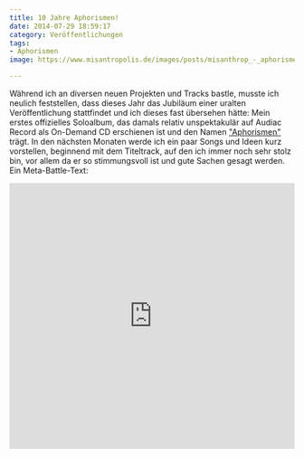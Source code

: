 ```yaml
---
title: 10 Jahre Aphorismen!
date: 2014-07-29 18:59:17
category: Veröffentlichungen
tags:
- Aphorismen
image: https://www.misantropolis.de/images/posts/misanthrop_-_aphorismen1.jpg

---
```


Während ich an diversen neuen Projekten und Tracks bastle, musste ich neulich feststellen, dass dieses Jahr das Jubiläum einer uralten Veröffentlichung stattfindet und ich dieses fast übersehen hätte: Mein erstes offizielles Soloalbum, das damals relativ unspektakulär auf Audiac Record als On-Demand CD erschienen ist und den Namen ["Aphorismen"](http://www.misantropolis.de/musik/aphorismen/) trägt. In den nächsten Monaten werde ich ein paar Songs und Ideen kurz vorstellen, beginnend mit dem Titeltrack, auf den ich immer noch sehr stolz bin, vor allem da er so stimmungsvoll ist und gute Sachen gesagt werden. Ein Meta-Battle-Text:  
<iframe style="border: 0; width: 100%; height: 470px;" src="http://bandcamp.com/EmbeddedPlayer/album=1609534316/size=large/bgcol=ffffff/linkcol=0687f5/tracklist=false/artwork=small/track=173892931/transparent=true/" seamless></iframe>
